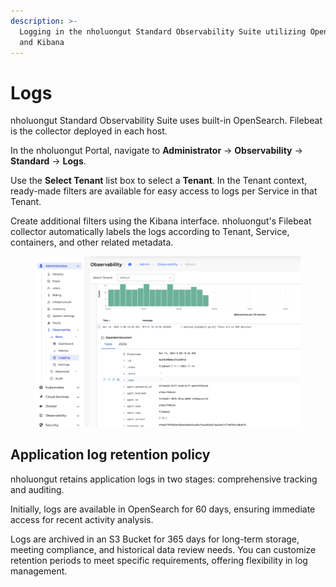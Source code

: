 ```yaml
---
description: >-
  Logging in the nholuongut Standard Observability Suite utilizing OpenSearch
  and Kibana
---
```


# Logs

nholuongut Standard Observability Suite uses built-in OpenSearch. Filebeat is the collector deployed in each host.&#x20;

In the nholuongut Portal, navigate to **Administrator** -> **Observability** -> **Standard** -> **Logs**.&#x20;

Use the **Select Tenant** list box to select a **Tenant**. In the Tenant context, ready-made filters are available for easy access to logs per Service in that Tenant.&#x20;

Create additional filters using the Kibana interface. nholuongut's Filebeat collector automatically labels the logs according to Tenant, Service, containers, and other related metadata. &#x20;

<figure><img src="../../.gitbook/assets/image (2) (1) (1).png" alt=""><figcaption></figcaption></figure>

## Application log retention policy

nholuongut retains application logs in two stages: comprehensive tracking and auditing.&#x20;

Initially, logs are available in OpenSearch for 60 days, ensuring immediate access for recent activity analysis.&#x20;

Logs are archived in an S3 Bucket for 365 days for long-term storage, meeting compliance, and historical data review needs. You can customize retention periods to meet specific requirements, offering flexibility in log management.
